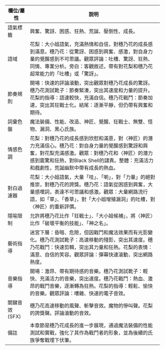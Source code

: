 | 欄位/屬性 | 說明 |
|---|---|
| 語氣標籤 | 興奮、驚訝、困惑、狂熱、荒誕、壓倒性、成長。 |
| 語域 | 花梨：大小姐語氣，充滿熱情和自信，對穗乃花的成長感到滿意。穗乃花：從驚訝、困惑到興奮、感激，對自身力量的覺醒感到不可思議。觀眾評論：吐槽、驚訝、狂熱、同情、專業分析。旁白：客觀敘述，帶有對花梨和穗乃花超常能力的「吐槽」或「驚訝」。 |
| 節奏規則 | 開場：快速的評論滾動，突出觀眾對穗乃花成長的驚訝。穗乃花測試靴子：節奏緊湊，突出其速度和力量的提升。花梨的指導：語速較快，充滿自信。穗乃花戰鬥：節奏加速，突出其狂戰士化。結尾：逐漸平靜，但仍帶有興奮和期待。 |
| 詞彙色盤 | 魔法裝備、性能、改造、神匠、覺醒、狂戰士、無雙、怪物、漏洞、黑心氏族。 |
| 情感色調 | 花梨：對穗乃花的成長感到欣慰和滿意，對〈神匠〉的潛力充滿信心。穗乃花：對自身力量的覺醒感到驚訝和興奮，對花梨充滿感激。觀眾：對穗乃花和〈神匠〉的潛力感到震驚和狂熱，對Black Shell的譴責。整體：充滿活力和戲劇性，荒誕幽默中帶有成長的熱血。 |
| 對白過濾器 | 花梨：大小姐語氣，大量「哇」、「喲」，對「力量」的絕對推崇，對穗乃花的誇獎。穗乃花：語氣從困惑到興奮，大量感嘆詞，表達不可思議和感激。觀眾：大量網路流行語，如「草」、「香草」，對「大小姐增殖漏洞」的吐槽，對〈神匠〉的重新評價。 |
| 隱喻限制 | 允許將穗乃花比作「狂戰士」、「大小姐候補」，將〈神匠〉比作「破壞平衡的技能」、「神之名」。 |
| 藝術指導 | 迷宮下層：昏暗、危險，但因戰鬥和魔法效果而有光影變化。穗乃花測試靴子：高速移動的殘影，突出其速度。穗乃花戰鬥：快速剪輯，突出其力量和狂熱。花梨的表情：滿意、自信的笑容。觀眾評論：彈幕快速滾動，突出網路熱度。 |
| 音樂指導 | 開場：激昂、帶有期待感的音樂。穗乃花測試靴子：輕快、充滿活力的音樂，突出速度。穗乃花戰鬥：熱血、激昂的戰鬥音樂，逐漸轉為狂熱。花梨的指導：輕鬆、愉快的音樂。觀眾評論：嘈雜、快速的電子音效。 |
| 關鍵音效 (SFX) | 穗乃花高速移動的風聲、斬擊音效。魔物的慘叫聲。花梨的誇獎聲。評論滾動的音效。 |
| 備註 | 本章節是穗乃花成長的進一步展現，通過魔法裝備的性能測試和實戰，強化了其作為戰鬥者的形象，並為後續的氏族爭奪戰埋下伏筆。 |
